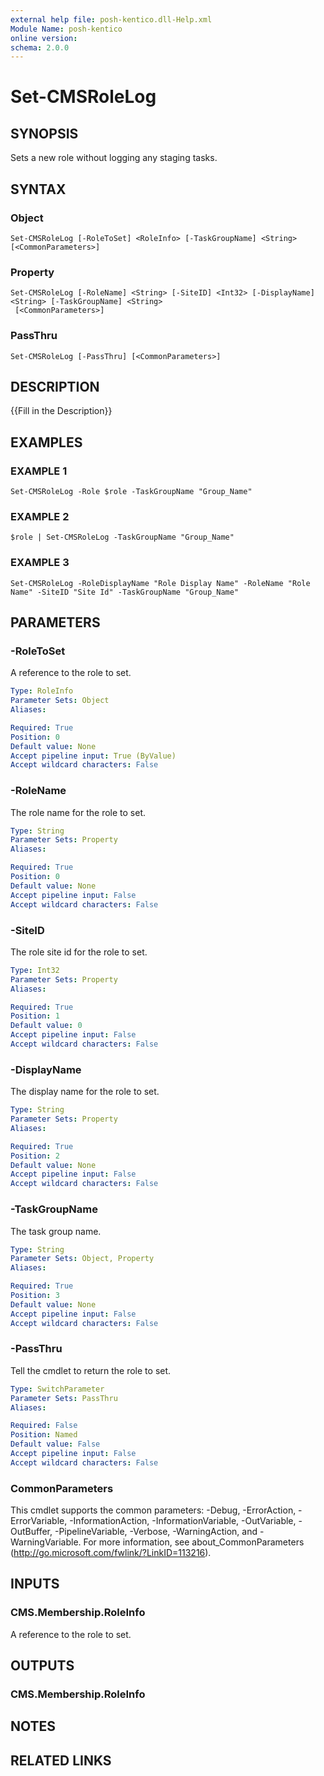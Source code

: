 ```yaml
---
external help file: posh-kentico.dll-Help.xml
Module Name: posh-kentico
online version:
schema: 2.0.0
---
```


# Set-CMSRoleLog

## SYNOPSIS
Sets a new role without logging any staging tasks.

## SYNTAX

### Object
```
Set-CMSRoleLog [-RoleToSet] <RoleInfo> [-TaskGroupName] <String> [<CommonParameters>]
```

### Property
```
Set-CMSRoleLog [-RoleName] <String> [-SiteID] <Int32> [-DisplayName] <String> [-TaskGroupName] <String>
 [<CommonParameters>]
```

### PassThru
```
Set-CMSRoleLog [-PassThru] [<CommonParameters>]
```

## DESCRIPTION
{{Fill in the Description}}

## EXAMPLES

### EXAMPLE 1
```
Set-CMSRoleLog -Role $role -TaskGroupName "Group_Name"
```

### EXAMPLE 2
```
$role | Set-CMSRoleLog -TaskGroupName "Group_Name"
```

### EXAMPLE 3
```
Set-CMSRoleLog -RoleDisplayName "Role Display Name" -RoleName "Role Name" -SiteID "Site Id" -TaskGroupName "Group_Name"
```

## PARAMETERS

### -RoleToSet
A reference to the role to set.

```yaml
Type: RoleInfo
Parameter Sets: Object
Aliases:

Required: True
Position: 0
Default value: None
Accept pipeline input: True (ByValue)
Accept wildcard characters: False
```

### -RoleName
The role name for the role to set.

```yaml
Type: String
Parameter Sets: Property
Aliases:

Required: True
Position: 0
Default value: None
Accept pipeline input: False
Accept wildcard characters: False
```

### -SiteID
The role site id for the role to set.

```yaml
Type: Int32
Parameter Sets: Property
Aliases:

Required: True
Position: 1
Default value: 0
Accept pipeline input: False
Accept wildcard characters: False
```

### -DisplayName
The display name for the role to set.

```yaml
Type: String
Parameter Sets: Property
Aliases:

Required: True
Position: 2
Default value: None
Accept pipeline input: False
Accept wildcard characters: False
```

### -TaskGroupName
The task group name.

```yaml
Type: String
Parameter Sets: Object, Property
Aliases:

Required: True
Position: 3
Default value: None
Accept pipeline input: False
Accept wildcard characters: False
```

### -PassThru
Tell the cmdlet to return the role to set.

```yaml
Type: SwitchParameter
Parameter Sets: PassThru
Aliases:

Required: False
Position: Named
Default value: False
Accept pipeline input: False
Accept wildcard characters: False
```

### CommonParameters
This cmdlet supports the common parameters: -Debug, -ErrorAction, -ErrorVariable, -InformationAction, -InformationVariable, -OutVariable, -OutBuffer, -PipelineVariable, -Verbose, -WarningAction, and -WarningVariable.
For more information, see about_CommonParameters (http://go.microsoft.com/fwlink/?LinkID=113216).

## INPUTS

### CMS.Membership.RoleInfo
A reference to the role to set.

## OUTPUTS

### CMS.Membership.RoleInfo
## NOTES

## RELATED LINKS
